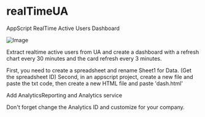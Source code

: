 # realTimeUA
AppScript RealTime Active Users Dashboard

![Image](https://user-images.githubusercontent.com/73033874/240755559-a1f8f583-71f7-4445-9b52-7a68db29c141.png)

Extract realtime active users from UA and create a dashboard with a refresh chart every 30 minutes and the card refresh every 3 minutes.

First, you need to create a spreadsheet and rename Sheet1 for Data. (Get the spreadsheet ID)
Second, in an appscript project, create a new file and paste the txt code, then create a new HTML file and paste 'dash.html'

Add AnalyticsReporting and Analytics service

Don't forget change the Analytics ID and customize for your company.
